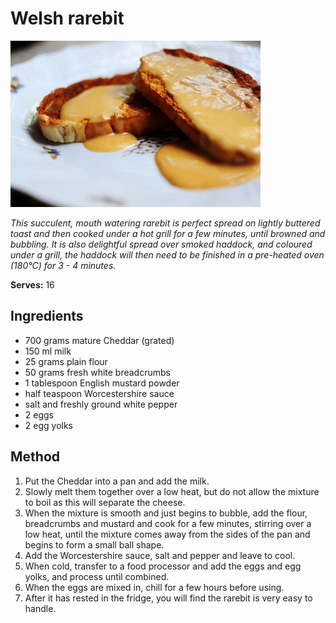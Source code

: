 # Welsh rarebit

![Welsh rarebit](resources/rarebit.jpg)

*This succulent, mouth watering rarebit is perfect spread on lightly buttered toast and then cooked under a hot grill for a few minutes, until browned and bubbling. It is also delightful spread over smoked haddock, and coloured under a grill, the haddock will then need to be finished in a pre-heated oven (180°C) for 3 - 4 minutes.*

**Serves:** 16

## Ingredients
- 700 grams mature Cheddar (grated)
- 150 ml milk
- 25 grams plain flour
- 50 grams fresh white breadcrumbs
- 1 tablespoon English mustard powder
- half teaspoon Worcestershire sauce
- salt and freshly ground white pepper
- 2 eggs
- 2 egg yolks

## Method
1. Put the Cheddar into a pan and add the milk.
1. Slowly melt them together over a low heat, but do not allow the mixture to boil as this will separate the cheese.
1. When the mixture is smooth and just begins to bubble, add the flour, breadcrumbs and mustard and cook for a few minutes, stirring over a low heat, until the mixture comes away from the sides of the pan and begins to form a small ball shape.
1. Add the Worcestershire sauce, salt and pepper and leave to cool.
1. When cold, transfer to a food processor and add the eggs and egg yolks, and process until combined.
1. When the eggs are mixed in, chill for a few hours before using.
1. After it has rested in the fridge, you will find the rarebit is very easy to handle.
